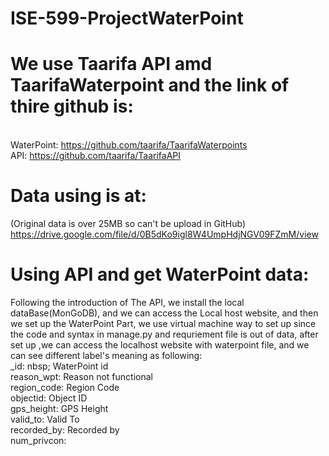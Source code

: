 # ISE-599-ProjectWaterPoint

# We use Taarifa API amd TaarifaWaterpoint and the link of thire github is: 
 <br/>WaterPoint: https://github.com/taarifa/TaarifaWaterpoints
 <br/>API: https://github.com/taarifa/TaarifaAPI
# Data using is at:
(Original data is over 25MB so can't be upload in GitHub)
https://drive.google.com/file/d/0B5dKo9igl8W4UmpHdjNGV09FZmM/view   

# Using API and get WaterPoint data:
  Following the introduction of The API, we install the local dataBase(MonGoDB), and we can access the Local host website, and then we set up the WaterPoint Part, we use virtual machine way to set up since the code and syntax in manage.py and requriement file is out of data, after set up ,we can access the localhost website with waterpoint file, and we can see different label's meaning as following:
<br/> _id: nbsp; WaterPoint id
<br/>reason_wpt:      Reason not functional
<br/>region_code:     Region Code
<br/>objectid:        Object ID
<br/>gps_height:      GPS Height
<br/>valid_to:        Valid To
<br/>recorded_by:     Recorded by
<br/>num_privcon:     
